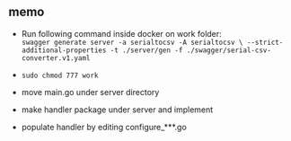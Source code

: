 ## memo

- Run following command inside docker on work folder:  
  `swagger generate server -a serialtocsv -A serialtocsv \ --strict-additional-properties -t ./server/gen -f ./swagger/serial-csv-converter.v1.yaml`

- `sudo chmod 777 work`
- move main.go under server directory
- make handler package under server and implement
- populate handler by editing configure\_\*\*\*.go
